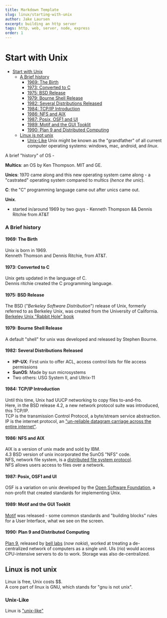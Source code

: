 ```yaml
---
title: Markdown Template
slug: linux/starting-with-unix
author: Jake Laursen
excerpt: building an http server
tags: http, web, server, node, express
order: 1
---
```


# Start with Unix
- [Start with Unix](#start-with-unix)
    - [A Brief history](#a-brief-history)
      - [1969: The Birth](#1969-the-birth)
      - [1973: Converted to C](#1973-converted-to-c)
      - [1975: BSD Release](#1975-bsd-release)
      - [1979: Bourne Shell Release](#1979-bourne-shell-release)
      - [1982: Several Distributions Released](#1982-several-distributions-released)
      - [1984: TCP/IP Introduction](#1984-tcpip-introduction)
      - [1986: NFS and AIX](#1986-nfs-and-aix)
      - [1987: Posix, OSF1 and UI](#1987-posix-osf1-and-ui)
      - [1989: Motif and the GUI Tooklit](#1989-motif-and-the-gui-tooklit)
      - [1990: Plan 9 and Distributed Computing](#1990-plan-9-and-distributed-computing)
  - [Linux is not unix](#linux-is-not-unix)
    - [Unix-Like](#unix-like)
Unix might be known as the "grandfather" of all current computer operating systems: windows, mac, android, and _linux_.  

A brief "history" of OS -  

**Multics**: an OS by Ken Thompson. MIT and GE.  

**Unics**: 1970 came along and this new operating system came along - a "castrated" operating system compared to multics (_hence the unic_).  

**C**: the "C" programming language came out after unics came out. 

**Unix**.  
- started in/around 1969 by two guys - Kenneth Thompson && Dennis Ritchie from AT&T

### A Brief history

#### 1969: The Birth
Unix is born in 1969.  
Kenneth Thomson and Dennis Ritchie, from AT&T.  

#### 1973: Converted to C
Unix gets updated in the language of C.  
Dennis ritchie created the C programming language.  

#### 1975: BSD Release
The BSD ("_Berkeley Software Distribution_") release of Unix, formerly referred to as Berkeley Unix, was created from the University of California. [Berkeley Unix "Rabbit Hole" book](https://www.oreilly.com/openbook/opensources/book/kirkmck.html)  

#### 1979: Bourne Shell Release
A default "shell" for unix was developed and released by  Stephen Bourne.  

#### 1982: Several Distributions Released
- **HP-UX**: First unix to offer ACL, access control lists for file access permissions
- **SunOS**: Made by sun microsystems
- Two others: USG System II, and Ultrix-11

#### 1984: TCP/IP Introduction
Until this time, Unix had UUCP networking to copy files to-and-fro.  
Here, in the BSD release 4.2, a new network protocol suite was introduced, this TCP/IP.    
TCP is the transmission Control Protocol, a byte/stream service abstraction.  
IP is the internet protocol, an ["un-reliable datagram carriage across the entire internet"](https://gunkies.org/wiki/TCP/IP).  


#### 1986: NFS and AIX
AIX is a version of unix made and sold by IBM.  
4.3 BSD version of unix incorporated the SunOS "NFS" code.  
NFS, network file system, is a [distributed file system protocol](https://en.wikipedia.org/wiki/Network_File_System).  
NFS allows users access to files over a network.

#### 1987: Posix, OSF1 and UI 
OSF is a variation on unix developed by the [Open Software Foundation](https://en.wikipedia.org/wiki/Open_Software_Foundation), a non-profit that created standards for implementing Unix.  

#### 1989: Motif and the GUI Tooklit
[Motif](https://en.wikipedia.org/wiki/Motif_(software)) was released - some common standards and "building blocks" rules for a User Interface, what we see on the screen.  

#### 1990: Plan 9 and Distributed Computing
[Plan 9](https://en.wikipedia.org/wiki/Plan_9_from_Bell_Labs), released by [bell labs](https://en.wikipedia.org/wiki/Bell_Labs) (_now nokia_), worked at treating a de-centralized network of computers as a single unit. UIs (rio) would access CPU-intensive servers to do to work. Storage was also de-centralized.   



## Linux is not unix
Linux is free, Unix costs $$.  
A core part of linux is GNU, which stands for "gnu is not unix".  

### Unix-Like
Linux is ["unix-like"](https://en.wikipedia.org/wiki/Unix-like)
